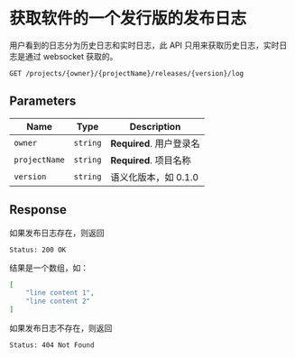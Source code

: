 # 获取软件的一个发行版的发布日志

用户看到的日志分为历史日志和实时日志，此 API 只用来获取历史日志，实时日志是通过 websocket 获取的。

```text
GET /projects/{owner}/{projectName}/releases/{version}/log
```

## Parameters

| Name          | Type     | Description              |
| ------------- | -------- | ------------------------ |
| `owner`       | `string` | **Required**. 用户登录名 |
| `projectName` | `string` | **Required**. 项目名称   |
| `version`     | `string` | 语义化版本，如 0.1.0     |

## Response

如果发布日志存在，则返回

```text
Status: 200 OK
```

结果是一个数组，如：

```json
[
    "line content 1",
    "line content 2"
]
```

如果发布日志不存在，则返回

```text
Status: 404 Not Found
```
